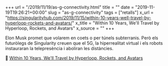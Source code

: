 +++
url = "/2019/11/19/as-g-connectivity.html"
title = ""
date = "2019-11-19T19:26:21+00:00"
slug = "as-g-connectivity"
tags = ["retalls"]
x_url = "https://singularityhub.com/2019/11/15/within-10-years-well-travel-by-hyperloop-rockets-and-avatars/"
x_title = "Within 10 Years, We'll Travel by Hyperloop, Rockets, and Avatars"
x_source = ""
+++

Elon Musk promet que volarem en coets o per túnels subterranis. Però els futuròlegs de Singularity creuen que el 5G, la hiperrealitat virtual i els robots instauraran la telepresència i aboliran les distàncies.

📎 [Within 10 Years, We'll Travel by Hyperloop, Rockets, and Avatars](https://singularityhub.com/2019/11/15/within-10-years-well-travel-by-hyperloop-rockets-and-avatars/)
